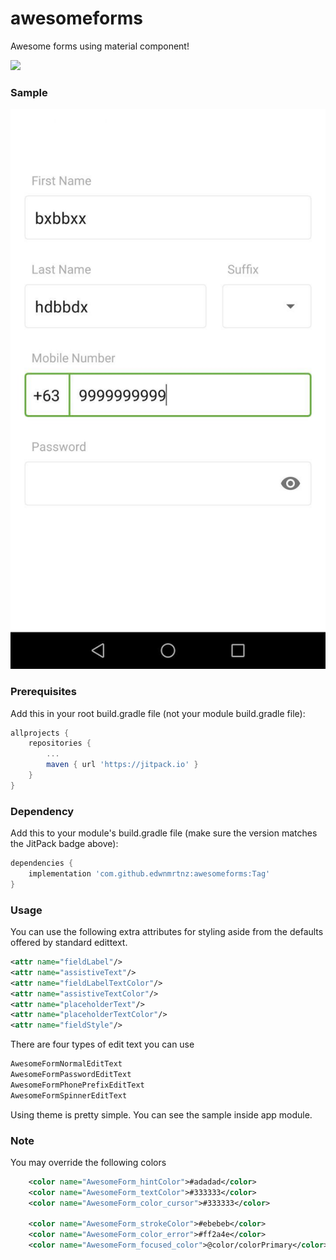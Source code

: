 # awesomeforms
Awesome forms using material component!

[![](https://jitpack.io/v/edwnmrtnz/awesomeforms.svg)](https://jitpack.io/#edwnmrtnz/awesomeforms)

### Sample
![Sample](https://github.com/edwnmrtnz/awesomeforms/blob/main/docs/sample1.jpg)


### Prerequisites
Add this in your root build.gradle file (not your module build.gradle file):

```gradle
allprojects {
    repositories {
	    ...
	    maven { url 'https://jitpack.io' }
	}
}
```
### Dependency
Add this to your module's build.gradle file (make sure the version matches the JitPack badge above):
```gradle
dependencies {
	implementation 'com.github.edwnmrtnz:awesomeforms:Tag'
}
```
### Usage
You can use the following extra attributes for styling aside from the defaults offered by standard edittext.
```xml
<attr name="fieldLabel"/>
<attr name="assistiveText"/>
<attr name="fieldLabelTextColor"/>
<attr name="assistiveTextColor"/>
<attr name="placeholderText"/>
<attr name="placeholderTextColor"/>
<attr name="fieldStyle"/>
```
There are four types of edit text you can use
```kotlin
AwesomeFormNormalEditText
AwesomeFormPasswordEditText
AwesomeFormPhonePrefixEditText
AwesomeFormSpinnerEditText
```

Using theme is pretty simple. You can see the sample inside app module.


### Note
You may override the following colors

```xml
    <color name="AwesomeForm_hintColor">#adadad</color>
    <color name="AwesomeForm_textColor">#333333</color>
    <color name="AwesomeForm_color_cursor">#333333</color>

    <color name="AwesomeForm_strokeColor">#ebebeb</color>
    <color name="AwesomeForm_color_error">#ff2a4e</color>
    <color name="AwesomeForm_focused_color">@color/colorPrimary</color>
```




